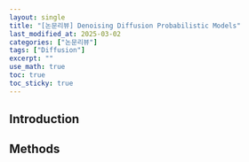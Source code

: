 ```yaml
---
layout: single
title: "[논문리뷰] Denoising Diffusion Probabilistic Models"
last_modified_at: 2025-03-02
categories: ["논문리뷰"]
tags: ["Diffusion"]
excerpt: ""
use_math: true
toc: true
toc_sticky: true
---
```


## Introduction

## Methods
